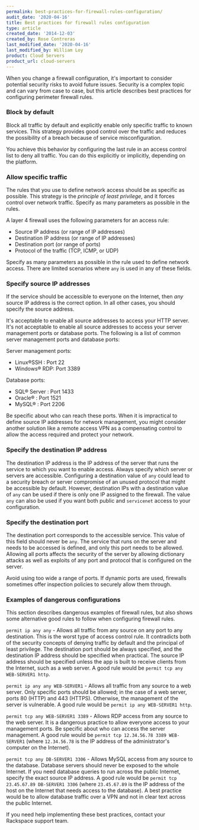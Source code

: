 ```yaml
---
permalink: best-practices-for-firewall-rules-configuration/
audit_date: '2020-04-16'
title: Best practices for firewall rules configuration
type: article
created_date: '2014-12-03'
created_by: Rose Contreras
last_modified_date: '2020-04-16'
last_modified_by: William Loy
product: Cloud Servers
product_url: cloud-servers
---
```


When you change a firewall configuration, it's important to consider potential security risks to avoid future issues. Security is a complex topic and can vary from case to case, but this article describes best practices for configuring perimeter firewall rules.

### Block by default

Block all traffic by default and explicitly enable only specific traffic to known services. This strategy provides good control over the traffic and reduces the possibility of a breach because of service misconfiguration.

You achieve this behavior by configuring the last rule in an access control list to deny all traffic. You can do this explicitly or implicitly, depending on the platform.

### Allow specific traffic

The rules that you use to define network access should be as specific as possible. This strategy is  the *principle of least privilege*, and it forces control over network traffic. Specify as many parameters as possible in the rules.

A layer 4 firewall uses the following parameters for an access rule:

- Source IP address (or range of IP addresses)
- Destination IP address (or range of IP addresses)
- Destination port (or range of ports)
- Protocol of the traffic (TCP, ICMP, or UDP)

Specify as many parameters as possible in the rule used to define network access. There are limited scenarios where <code>any</code> is used in any of these fields.

### Specify source IP addresses

If the service should be accessible to everyone on the Internet, then *any* source IP address is the correct option. In all other cases, you should specify the source address.

It's acceptable to enable all source addresses to access your HTTP server. It's not acceptable to enable all source addresses to access your server management ports or database ports. The following is a list of common server management ports and database ports:

  Server management ports:

  - Linux&reg;SSH : Port 22
  - Windows&reg; RDP: Port 3389  

  Database ports:

  - SQL&reg; Server : Port 1433
  - Oracle&reg; : Port 1521
  - MySQL&reg; : Port 2206

Be specific about who can reach these ports. When it is impractical to define source IP addresses for network management, you might consider another solution like a remote access VPN as a compensating control to allow the access required and protect your network.

### Specify the destination IP address

The destination IP address is the IP address of the server that runs the service to which you want to enable access. Always specify which server or servers are accessible. Configuring a destination value of `any` could lead to a security breach or server compromise of an unused protocol that might be accessible by default. However, destination IPs with a destination value of `any` can be used if there is only one IP assigned to the firewall. The value `any` can also be used if you want both public and `servicenet` access to your configuration.

### Specify the destination port

The destination port corresponds to the accessible service. This value of this field should never be `any`. The service that runs on the server and needs to be accessed is defined, and only this port needs to be allowed. Allowing all ports affects the security of the server by allowing dictionary attacks as well as exploits of any port and protocol that is configured on the server.

Avoid using too wide a range of ports. If dynamic ports are used, firewalls sometimes offer inspection policies to securely allow them through.

### Examples of dangerous configurations

This section describes dangerous examples of firewall rules, but also shows some alternative good rules to follow when configuring firewall rules.

`permit ip any any` - Allows all traffic from any source on any port to any destination. This is the worst type of access control rule. It contradicts both of the security concepts of denying traffic by default and the principal of least privilege. The destination port should be always specified, and the destination IP address should be specified when practical. The source IP address should be specified unless the app is built to receive clients from the Internet, such as a web server. A good rule would be `permit tcp any WEB-SERVER1 http`.

`permit ip any any WEB-SERVER1`  - Allows all traffic from any source to a web server. Only specific ports should be allowed; in the case of a web server, ports 80 (HTTP) and 443 (HTTPS). Otherwise, the management of the server is vulnerable. A good rule would be `permit ip any WEB-SERVER1 http`.

`permit tcp any WEB-SERVER1 3389` - Allows RDP access from any source to the web server. It is a dangerous practice to allow everyone access to your management ports. Be specific about who can access the server management. A good rule would be `permit tcp 12.34.56.78 3389 WEB-SERVER1` (where `12.34.56.78` is the IP address of the administrator's computer on the Internet).

`permit tcp any DB-SERVER1 3306` - Allows MySQL access from any source to the database. Database servers should never be exposed to the whole Internet. If you need database queries to run across the public Internet, specify the exact source IP address. A good rule would be `permit tcp 23.45.67.89 DB-SERVER1 3306` (where `23.45.67.89` is the IP address of the host on the Internet that needs access to the database). A best practice would be to allow database traffic over a VPN and not in clear text across the public Internet.

If you need help implementing these best practices, contact your Rackspace support team.
